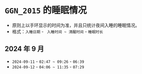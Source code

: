  

# `GGN_2015` 的睡眠情况

- 原则上以手环显示的时间为准，并且只统计夜间入睡的睡眠情况。
- 格式：`入睡日期` - ` 入睡时间 ~ 清醒时间` - `睡眠时长`

## 2024 年 9 月

- `2024-09-11` - `02:47 ~ 09:26` - `06:39`
- `2024-09-12` - `04:06 ~ 11:35` - `07:29`


